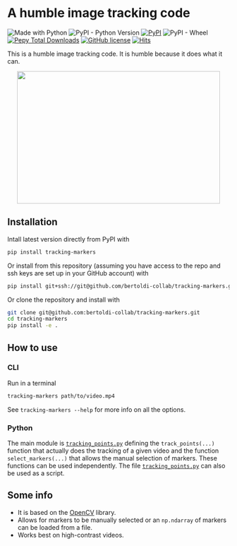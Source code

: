 # A humble image tracking code

![Made with Python](https://img.shields.io/badge/Made%20with-Python-blue?logo=python&logoColor=ecf0f1&labelColor=34495e)
![PyPI - Python Version](https://img.shields.io/pypi/pyversions/tracking-markers?labelColor=34495e)
[![PyPI](https://img.shields.io/pypi/v/tracking-markers?labelColor=34495e)](https://pypi.org/project/tracking-markers "Go to PyPI")
![PyPI - Wheel](https://img.shields.io/pypi/wheel/tracking-markers?labelColor=34495e)
[![Pepy Total Downloads](https://img.shields.io/pepy/dt/tracking-markers?labelColor=34495e)](https://pepy.tech/projects/tracking-markers)
[![GitHub license](https://img.shields.io/github/license/bertoldi-collab/tracking-markers?labelColor=34495e)](https://github.com/bertoldi-collab/tracking-markers/blob/main/LICENSE)
[![Hits](https://hits.seeyoufarm.com/api/count/incr/badge.svg?url=https%3A%2F%2Fgithub.com%2Fbertoldi-collab%2Ftracking-markers&count_bg=%2327AE60&title_bg=%2334495E&icon=github.svg&icon_color=%23E7E7E7&title=Hits&edge_flat=false)](https://hits.seeyoufarm.com)

This is a humble image tracking code.
It is humble because it does what it can.

<p align="center">
  <img width="460" height="300" src="examples/spaceman.gif">
</p>

## Installation

Intall latest version directly from PyPI with

```bash
pip install tracking-markers
```

Or install from this repository (assuming you have access to the repo and ssh keys are set up in your GitHub account) with

```bash
pip install git+ssh://git@github.com/bertoldi-collab/tracking-markers.git@main
```

Or clone the repository and install with

```bash
git clone git@github.com:bertoldi-collab/tracking-markers.git
cd tracking-markers
pip install -e .
```

## How to use

### CLI

Run in a terminal

```bash
tracking-markers path/to/video.mp4
```

See `tracking-markers --help` for more info on all the options.

### Python

The main module is [`tracking_points.py`](tracking_markers/tracking_points.py) defining the `track_points(...)` function that actually does the tracking of a given video and the function `select_markers(...)` that allows the manual selection of markers.
These functions can be used independently.
The file [`tracking_points.py`](tracking_markers/tracking_points.py) can also be used as a script.

## Some info

- It is based on the [OpenCV](https://opencv.org/) library.
- Allows for markers to be manually selected or an `np.ndarray` of markers can be loaded from a file.
- Works best on high-contrast videos.
